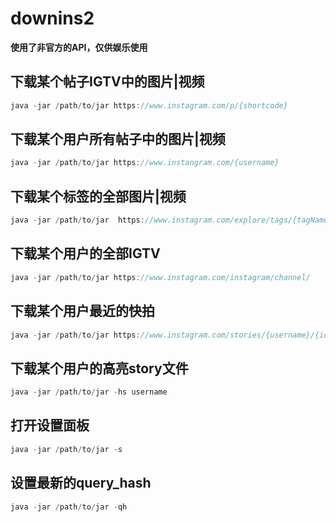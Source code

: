 # downins2

**使用了非官方的API，仅供娱乐使用**

## 下载某个帖子IGTV中的图片|视频

``` java
java -jar /path/to/jar https://www.instagram.com/p/{shortcode}
```

## 下载某个用户所有帖子中的图片|视频

``` java
java -jar /path/to/jar https://www.instangram.com/{username}
```

## 下载某个标签的全部图片|视频

``` java
java -jar /path/to/jar  https://www.instagram.com/explore/tags/{tagName}
```

## 下载某个用户的全部IGTV

``` java
java -jar /path/to/jar https://www.instagram.com/instagram/channel/
```

## 下载某个用户最近的快拍

``` java
java -jar /path/to/jar https://www.instagram.com/stories/{username}/{id}
```

## 下载某个用户的高亮story文件

``` java
java -jar /path/to/jar -hs username
```

## 打开设置面板

``` java
java -jar /path/to/jar -s
```

## 设置最新的query_hash

``` java
java -jar /path/to/jar -qh
```
